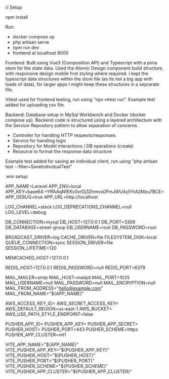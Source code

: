 // Setup

npm install

Run:

-   docker compose up
-   php artisan serve
-   npm run dev
-   frontend at localhost 8000

Frontend:
Built using Vue3 (Composition API) and Typescript with a pinia store for the state data. Used the Atomic Design component build structure, with responsive design mobile first styling where required. I kept the typescript data structures within the store file (as its not a big app with loads of data), for larger apps I might keep these structures in a seprarate file.

Vitest used for frontend testing, run using "npx vitest run". Example test added for uploading csv file.

Backend:
Database setup in MySql Workbench and Docker (docker compose up). Backend code is structured using a layered architecture with the Service-Repository pattern to allow separation of concerns.

-   Controller for handling HTTP requests/responses
-   Service for handling logic
-   Repository for Model interactions / DB operations (create)
-   Resource to format the response data structure

Example test added for saving an individual client, run using "php artisan test --filter=SaveIndividualTest"

.env setup:

APP_NAME=Laravel
APP_ENV=local
APP_KEY=base64:+YffAAqNfEKv0vrDj3ZhmvsOFmJWU4y5YrA2Mzu7BCE=
APP_DEBUG=true
APP_URL=http://localhost

LOG_CHANNEL=stack
LOG_DEPRECATIONS_CHANNEL=null
LOG_LEVEL=debug

DB_CONNECTION=mysql
DB_HOST=127.0.0.1
DB_PORT=3306
DB_DATABASE=street-group
DB_USERNAME=root
DB_PASSWORD=root

BROADCAST_DRIVER=log
CACHE_DRIVER=file
FILESYSTEM_DISK=local
QUEUE_CONNECTION=sync
SESSION_DRIVER=file
SESSION_LIFETIME=120

MEMCACHED_HOST=127.0.0.1

REDIS_HOST=127.0.0.1
REDIS_PASSWORD=null
REDIS_PORT=6379

MAIL_MAILER=smtp
MAIL_HOST=mailpit
MAIL_PORT=1025
MAIL_USERNAME=null
MAIL_PASSWORD=null
MAIL_ENCRYPTION=null
MAIL_FROM_ADDRESS="hello@example.com"
MAIL_FROM_NAME="${APP_NAME}"

AWS_ACCESS_KEY_ID=
AWS_SECRET_ACCESS_KEY=
AWS_DEFAULT_REGION=us-east-1
AWS_BUCKET=
AWS_USE_PATH_STYLE_ENDPOINT=false

PUSHER_APP_ID=
PUSHER_APP_KEY=
PUSHER_APP_SECRET=
PUSHER_HOST=
PUSHER_PORT=443
PUSHER_SCHEME=https
PUSHER_APP_CLUSTER=mt1

VITE_APP_NAME="${APP_NAME}"
VITE_PUSHER_APP_KEY="${PUSHER_APP_KEY}"
VITE_PUSHER_HOST="${PUSHER_HOST}"
VITE_PUSHER_PORT="${PUSHER_PORT}"
VITE_PUSHER_SCHEME="${PUSHER_SCHEME}"
VITE_PUSHER_APP_CLUSTER="${PUSHER_APP_CLUSTER}"
